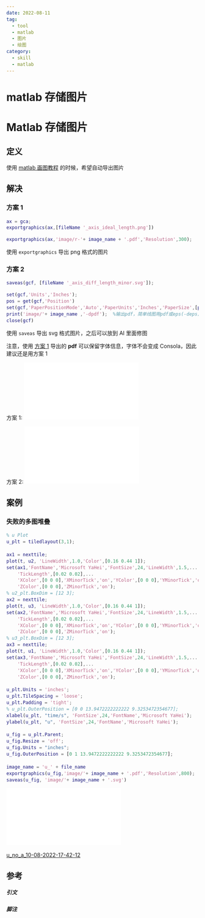 ```yaml
---
date: 2022-08-11
tag:
  - tool
  - matlab
  - 图片
  - 绘图
category:
  - skill
  - matlab
---
```


# matlab 存储图片

# Matlab 存储图片


## 定义

使用 [matlab 画图教程](./matlab-画图教程.md) 的时候，希望自动导出图片

## 解决

### 方案 1

```matlab
ax = gca;
exportgraphics(ax,[fileName '_axis_ideal_length.png'])
```

```matlab
exportgraphics(ax,'image/r-'+ image_name + '.pdf','Resolution',300);
```

使用 `exportgraphics` 导出 png 格式的图片

### 方案 2

```matlab
saveas(gcf, [fileName '_axis_diff_length_minor.svg']);
```

```matlab
set(gcf,'Units','Inches');
pos = get(gcf,'Position')
set(gcf,'PaperPositionMode','Auto','PaperUnits','Inches','PaperSize',[pos(3), pos(4)])
print('image/'+ image_name ,'-dpdf');  %输出pdf，简单线图用pdf或eps(-deps)，AI打开编辑
close(gcf)
```

使用 `saveas` 导出 svg 格式图片，之后可以放到 AI 里面修图

注意，使用 [方案 1](./#方案-1) 导出的 **pdf** 可以保留字体信息，字体不会变成 Consola，因此建议还是用方案 1

方案 1: ![r-e_no_a_10-08-2022-17-42-12](./assets/r-e_no_a_10-08-2022-17-42-12.pdf)

方案 2: ![e_no_a_10-08-2022-17-42-12](./assets/e_no_a_10-08-2022-17-42-12.pdf)
## 案例

### 失败的多图堆叠

```matlab
% u Plot
u_plt = tiledlayout(3,1);

ax1 = nexttile;
plot(t, u2, 'LineWidth',1.0,'Color',[0.16 0.44 1]);
set(ax1,'FontName','Microsoft YaHei','FontSize',24,'LineWidth',1.5,...
    'TickLength',[0.02 0.02],...
    'XColor',[0 0 0],'XMinorTick','on','YColor',[0 0 0],'YMinorTick','on',...
    'ZColor',[0 0 0],'ZMinorTick','on');
% u2_plt.BoxDim = [12 3];
ax2 = nexttile;
plot(t, u3, 'LineWidth',1.0,'Color',[0.16 0.44 1]);
set(ax2,'FontName','Microsoft YaHei','FontSize',24,'LineWidth',1.5,...
    'TickLength',[0.02 0.02],...
    'XColor',[0 0 0],'XMinorTick','on','YColor',[0 0 0],'YMinorTick','on',...
    'ZColor',[0 0 0],'ZMinorTick','on');
% u3_plt.BoxDim = [12 3];
ax3 = nexttile;
plot(t, u1, 'LineWidth',1.0,'Color',[0.16 0.44 1]);
set(ax3,'FontName','Microsoft YaHei','FontSize',24,'LineWidth',1.5,...
    'TickLength',[0.02 0.02],...
    'XColor',[0 0 0],'XMinorTick','on','YColor',[0 0 0],'YMinorTick','on',...
    'ZColor',[0 0 0],'ZMinorTick','on');

u_plt.Units = 'inches';
u_plt.TileSpacing = 'loose';
u_plt.Padding = 'tight';
% u_plt.OuterPosition = [0 0 13.9472222222222 9.3253472354677];
xlabel(u_plt, "time/s", 'FontSize',24,'FontName','Microsoft YaHei');
ylabel(u_plt, "u", 'FontSize',24,'FontName','Microsoft YaHei');

u_fig = u_plt.Parent;
u_fig.Resize = 'off';
u_fig.Units = "inches";
u_fig.OuterPosition = [0 1 13.9472222222222 9.3253472354677];

image_name = 'u_' + file_name
exportgraphics(u_fig,'image/'+ image_name + '.pdf','Resolution',800);
saveas(u_fig, 'image/'+ image_name + '.svg')
```

![u_no_a_10-08-2022-17-42-12](./assets/u_no_a_10-08-2022-17-42-12.pdf)

[u_no_a_10-08-2022-17-42-12](./assets/u_no_a_10-08-2022-17-42-12.svg)


## 参考

##### 引文
##### 脚注
